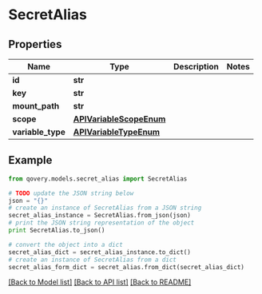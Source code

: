 # SecretAlias


## Properties
Name | Type | Description | Notes
------------ | ------------- | ------------- | -------------
**id** | **str** |  | 
**key** | **str** |  | 
**mount_path** | **str** |  | 
**scope** | [**APIVariableScopeEnum**](APIVariableScopeEnum.md) |  | 
**variable_type** | [**APIVariableTypeEnum**](APIVariableTypeEnum.md) |  | 

## Example

```python
from qovery.models.secret_alias import SecretAlias

# TODO update the JSON string below
json = "{}"
# create an instance of SecretAlias from a JSON string
secret_alias_instance = SecretAlias.from_json(json)
# print the JSON string representation of the object
print SecretAlias.to_json()

# convert the object into a dict
secret_alias_dict = secret_alias_instance.to_dict()
# create an instance of SecretAlias from a dict
secret_alias_form_dict = secret_alias.from_dict(secret_alias_dict)
```
[[Back to Model list]](../README.md#documentation-for-models) [[Back to API list]](../README.md#documentation-for-api-endpoints) [[Back to README]](../README.md)


